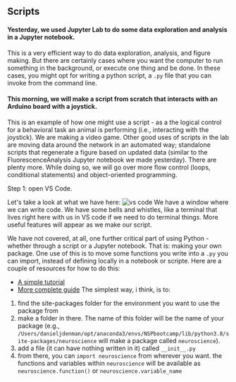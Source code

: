 ## Scripts 
#### Yesterday, we used Jupyter Lab to do some data exploration and analysis in a Jupyter notebook. 
This is a very efficient way to do data exploration, analysis, and figure making. But there are certainly cases where you want the computer to run something in the background, or execute one thing and be done. In these cases, you might opt for writing a python script, a ```.py``` file that you can invoke from the command line. 

#### This morning, we will make a script from scratch that interacts with an Arduino board with a joystick. 
This is an example of how one might use a script - as a the logical control for a behavioral task an animal is performing (i.e., interacting with the joystick). We are making a video game. Other good uses of scripts in the lab are moving data around the network in an automated way; standalone scripts that regenerate a figure based on updated data (similar to the FluorescenceAnalysis Jupyter notebook we made yesterday). There are plenty more. While doing so, we will go over more flow control (loops, conditional statements) and object-oriented programming. 

Step 1: open VS Code. 

Let's take a look at what we have here:
![vs code]('https://github.com/danieljdenman/NSPbootcamp/blob/master/res/vscode1.png')
We have a window where we can write code. We have some bells and whistles, like a terminal that lives right here with us in VS code if we need to do terminal things. More useful features will appear as we make our script. 

We have not covered, at all, one further critical part of using Python - whether through a script or a Jupyter notebook. That is: making your own package. One use of this is to move some functions you write into a ```.py``` you can import, instead of defining locally in a notebook or scripte. Here are a couple of resources for how to do this:
- [A simple tutorial](https://www.pythoncentral.io/how-to-create-a-python-package/)
- [More complete guide](https://data-flair.training/blogs/python-packages/)
The simplest way, i think, is to: 
1. find the site-packages folder for the environment you want to use the package from
2. make a folder in there. The name of this folder will be the name of your package (e.g., ```/Users/danieljdenman/opt/anaconda3/envs/NSPbootcamp/lib/python3.8/site-packages/neuroscience``` will make a package called ```neuroscience```). 
3. add a file (it can have nothing written in it) called ```__init__.py```
4. from there, you can ```import neuroscience``` from wherever you want. the functions and variables within ```neuroscience``` will be available as ```neuroscience.function()``` or ```neuroscience.variable_name```
